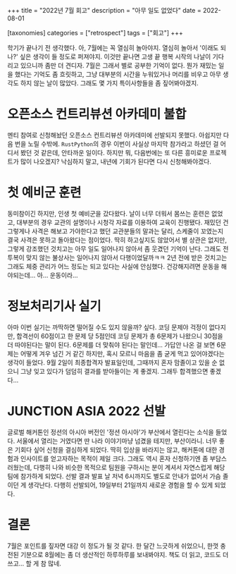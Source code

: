 +++
title = "2022년 7월 회고"
description = "아무 일도 없었다"
date = 2022-08-01

[taxonomies]
categories = ["retrospect"]
tags = ["회고"]
+++

학기가 끝나기 전 생각했다. 아, 7월에는 꼭 열심히 놀아야지. 열심히 놀아서 '이래도 되나?' 싶은 생각이 들 정도로 퍼져야지. 이것만 끝나면 고생 끝 행복 시작의 나날이 기다리고 있으니까 좀만 더 견디자. 7월은 그래서 별로 공부한 기억이 없다. 뭔가 재밌는 일을 했다는 기억도 좀 흐릿하고, 그냥 대부분의 시간을 누워있거나 머리를 비우고 아무 생각도 하지 않는 날이 많았다. 그래도 몇 가지 특이사항들을 좀 짚어봐야겠지.
<!-- more -->

# 오픈소스 컨트리뷰션 아카데미 불합
멘티 참여로 신청해놨던 오픈소스 컨트리뷰션 아카데미에 선발되지 못했다. 아쉽지만 다음 번을 노릴 수밖에. `RustPython`의 경우 이번이 사실상 마지막 참가라고 하셨던 걸 어디서 봤던 것 같은데, 안타까운 일이다. 하지만 뭐, 다음번에는 또 다른 흥미로운 프로젝트가 많이 나오겠지? 낙심하지 말고, 내년에 기회가 된다면 다시 신청해봐야겠다.

# 첫 예비군 훈련
동미참이긴 하지만, 인생 첫 예비군을 갔다왔다. 날이 너무 더워서 몸쓰는 훈련은 없었고, 대부분의 경우 교관의 설명이나 시청각 자료를 이용하여 교육이 진행됐다. 재밌던 건 그렇게나 사격은 해보고 가야한다고 했던 교관분들의 말과는 달리, 스케줄이 꼬였는지 결국 사격은 못하고 돌아왔다는 점이었다. 딱히 하고싶지도 않았어서 별 상관은 없지만, 그렇게 강조했던 것치고는 아무 일도 일어나지 않아서 좀 웃겼던 기억이 난다. 그래도 전투복이 맞지 않는 불상사는 일어나지 않아서 다행이었달까ㅋㅋ 2년 전에 받은 것치고는 그래도 체중 관리가 어느 정도는 되고 있다는 사실에 안심했다. 건강해지려면 운동을 해야되는데... 아... 운동이라...

# 정보처리기사 실기
아마 이번 실기는 까딱하면 떨어질 수도 있지 않을까? 싶다. 코딩 문제야 걱정이 없다지만, 합격선이 60점이고 한 문제 당 5점인데 코딩 문제가 총 6문제가 나왔으니 30점을 더 따야된다는 말이 된다. 6문제를 더 맞춰야 된다는 말인데... 가답안 나온 걸 보면 6문제는 어떻게 겨우 넘긴 거 같긴 하지만, 혹시 모르니 마음을 좀 굳게 먹고 있어야겠다는 생각이 들었다. 9월 2일이 최종합격자 발표일인데, 그때까지 혼자 맘졸이고 있을 순 없으니 그냥 잊고 있다가 덤덤히 결과를 받아들이는 게 좋겠지. 그래두 합격했으면 좋겠다...

# JUNCTION ASIA 2022 선발
글로벌 해커톤인 정션의 아시아 버전인 '정션 아시아'가 부산에서 열린다는 소식을 들었다. 서울에서 열리는 거였다면 딴 나라 이야기마냥 넘겼을 테지만, 부산이라니. 너무 좋은 기회다 싶어 신청을 결심하게 되었다. 딱히 입상을 바라지는 않고, 해커톤에 대한 경험과 인사이트를 얻고자하는 목적이 제일 크다. 그래도 역시 혼자 신청하기엔 좀 부담스러웠는데, 다행히 나와 비슷한 목적으로 팀원을 구하시는 분이 계셔서 자연스럽게 해당 팀에 참가하게 되었다. 선발 결과 발표 날 저녁 6시까지도 별도로 안내가 없어서 가슴 졸이던 게 생각난다. 다행히 선발되어, 19일부터 21일까지 새로운 경험을 할 수 있게 되었다.

# 결론
7월은 포인트를 짚자면 대강 이 정도가 될 것 같다. 한 달간 느긋하게 쉬었으니, 한껏 충전된 기분으로 8월에는 좀 더 생산적인 하루하루를 보내봐야지. 책도 더 읽고, 코드도 더 쓰고... 할 게 참 많네.